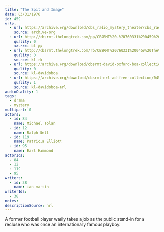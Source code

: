 ```yaml
---
title: "The Spit and Image"
date: 03/31/1976
id: 459
urls: 
  - url: https://archive.org/download/cbs_radio_mystery_theater/cbs_radio_mystery_theater-0451-0500.zip/cbs_radio_mystery_theater-0451-0500%2Fcbsrmt_0459_the_spit_and_image.mp3
    source: archive-org
  - url: http://cbsrmt.thelongtrek.com/pp/CBSRMT%20-%20760331%200459%20The%20Spit%20and%20Image_pp.mp3
    quality: 0
    source: kl-pp
  - url: http://cbsrmt.thelongtrek.com/rb/CBSRMT%20760331%200459%20The%20Spit%20and%20Image_wuwm%20recorded%208_15_76.mp3
    quality: 0
    source: kl-rb
  - url: https://archive.org/download/cbsrmt-david-oxford-boa-collection/CBSRMT-760331-0459-The-Spit-and-Image-(128-44)_WBBM-JE-{BoA}.mp3
    quality: 0
    source: kl-davidoboa
  - url: https://archive.org/download/cbsrmt-nrl-ad-free-collection/0459%20CBSRMT-760331-0459-The-Spit-and-Image-(128-44)_WBBM-JE-%7BBoA%7D%20(no%20ads).mp3
    quality: 1
    source: kl-davidoboa-nrl
audioQuality: 1
tags: 
  - drama
  - mystery
multipart: 0
actors:  
  - id: 84
    name: Michael Tolan  
  - id: 12
    name: Ralph Bell  
  - id: 119
    name: Patricia Elliott  
  - id: 95
    name: Earl Hammond
actorIds:  
  - 84  
  - 12  
  - 119  
  - 95
writers:  
  - id: 38
    name: Ian Martin
writerIds:  
  - 38
notes: 
descriptionSource: nrl
---
```

A former football player warily takes a job as the public stand-in for a recluse who was once an internationally famous playboy.